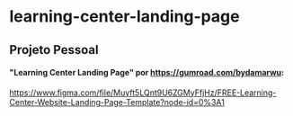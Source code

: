 # learning-center-landing-page

## Projeto Pessoal
#### "Learning Center Landing Page" por https://gumroad.com/bydamarwu:

https://www.figma.com/file/Muyft5LQnt9U6ZGMyFfjHz/FREE-Learning-Center-Website-Landing-Page-Template?node-id=0%3A1
